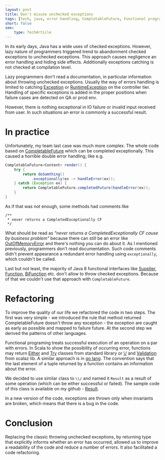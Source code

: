 ```yaml
---
layout: post
title: Don't misuse unchecked exceptions
tags: [tech, java, error handling, CompletableFuture, Functional programing]
short: false
seo:
    type: TechArticle
---
```


In its early days, Java has a wide uses of checked exceptions. 
However, lazy nature of programmers triggered trend to abandonment checked exceptions to unchecked exceptions.
This approach causes negligence an error handling and hiding side effects.
Additionally exceptions catching is not checked at compilation level.

Lazy programmers don't read a documentation, in particular information about throwing unchecked exceptions.
Usually the way of errors handling is limited to catching [Exception](https://docs.oracle.com/javase/8/docs/api/java/lang/Exception.html)
or [RuntimeException](https://docs.oracle.com/javase/8/docs/api/java/lang/RuntimeException.html) on the controller tier.
Handling of specific exceptions is added in the proper positions when failure cases are detected on QA or prod env.

However, there is nothing exceptional in IO failure or invalid input received from user.
In such situations an error is commonly a successful result.

# In practice

Unfortunately, my team last case was much more complex. The whole code based on 
[CompletableFuture](https://docs.oracle.com/javase/8/docs/api/java/util/concurrent/CompletableFuture.html)
which can be completed exceptionally.
This caused a horrible double error handling, like e.g.

```java
CompletableFuture<Content> render() {
    try {
        return doSomthing()
            .exceptionally(ex -> handleError(ex));
    } catch (Exception ex) {
        return CompletableFuture.completedFuture(handleError(ex));
    }
}
```

As if that was not enough, some methods had comments like

```
/**
 * never returns a CompletedExceptionally CF
 */
```

What should be read as *"never returns a CompletedExceptionally CF cause by business problem"* because there can still be an
error like [OutOfMemoryError](https://docs.oracle.com/javase/8/docs/api/java/lang/OutOfMemoryError.html)
and there's nothing you can do about it.
As I mentioned previously, programmers don't read documentation. Such code comments 
didn't prevent appearance a redundant error handling using `exceptionally`, which couldn't be called. 

Last but not least, the majority of Java 8 functional interfaces like 
[Supplier](https://docs.oracle.com/javase/8/docs/api/java/util/function/Supplier.html), 
[Function](https://docs.oracle.com/javase/8/docs/api/java/util/function/Function.html), 
[BiFunction](https://docs.oracle.com/javase/8/docs/api/java/util/function/BiFunction.html) 
etc. don't allow to throw checked exceptions.
Because of that we couldn't use that approach with `CompletableFuture`.

# Refactoring

To improve the quality of our life we refactored the code in two steps. 
The first was very simple - we introduced the rule that method returned CompletableFuture doesn't throw any exception - 
the exception are caught as early as possible and mapped to failure future.
At the second step we derived the patterns of other languages.

Functional programing treats successful execution of an operation on a par with errors.
In Scala to show the possibility of occurring error, functions may return 
[Either](http://www.scala-lang.org/api/2.12.0/scala/util/Either.html) and
[Try](http://www.scala-lang.org/api/2.12.0/scala/util/Try.html) classes from standard library or
[\\/](https://oss.sonatype.org/service/local/repositories/releases/archive/org/scalaz/scalaz_2.12/7.2.8/scalaz_2.12-7.2.8-javadoc.jar/!/scalaz/$bslash$div.html) 
and [Validation](http://scalaz.github.io/scalaz/scalaz-2.9.1-6.0.4/doc/scalaz/Validation.html) from scalaz lib.
A similar approach is in [go lang](https://golang.org/). 
The convention says that the last element of a tuple returned by a function contains an information about the error.

We decided to use similar class to `\\/` and named it `Result` as a result of some operation (which can be either successful or failed). 
The sample code of this class is available on my github - [Result](https://github.com/tfij/result).

In a new version of the code, exceptions are thrown only when invariants are broken, 
which means that there is a bug in the code.

# Conclusion

Replacing the classic throwing unchecked exceptions, by returning type that explicitly informs whether an 
error has occurred, allowed us to improve a readability of the code and reduce a number of errors.
It also facilitated a code refactoring.
